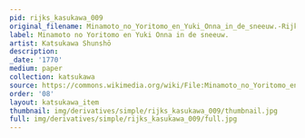 ```yaml
---
pid: rijks_kasukawa_009
original_filename: Minamoto_no_Yoritomo_en_Yuki_Onna_in_de_sneeuw.-Rijksmuseum_RP-P-2007-144
label: Minamoto no Yoritomo en Yuki Onna in de sneeuw.
artist: Katsukawa Shunshō
description: 
_date: '1770'
medium: paper
collection: katsukawa
source: https://commons.wikimedia.org/wiki/File:Minamoto_no_Yoritomo_en_Yuki_Onna_in_de_sneeuw.-Rijksmuseum_RP-P-2007-144.jpeg
order: '08'
layout: katsukawa_item
thumbnail: img/derivatives/simple/rijks_kasukawa_009/thumbnail.jpg
full: img/derivatives/simple/rijks_kasukawa_009/full.jpg
---
```

